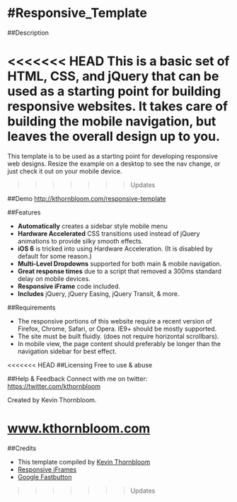 #Responsive_Template
===================

##Description

<<<<<<< HEAD
This is a basic set of HTML, CSS, and jQuery that can be used as a starting point for building responsive websites. It takes care of building the mobile navigation, but leaves the overall design up to you.
=======
This template is to be used as a starting point for developing responsive web designs. Resize the example on a desktop to see the nav change, or just check it out on your mobile device.
>>>>>>> Updates

##Demo
http://kthornbloom.com/responsive-template

##Features

- <b>Automatically</b> creates a sidebar style mobile menu
- <b>Hardware Accelerated</b> CSS transitions used instead of jQuery animations to provide silky smooth effects.
- <b>iOS 6</b> is tricked into using Hardware Acceleration. (It is disabled by default for some reason.)
- <b>Multi-Level Dropdowns</b> supported for both main & mobile navigation.
- <b>Great response times</b> due to a script that removed a 300ms standard delay on mobile devices.
- <b>Responsive iFrame</b> code included.
- <b>Includes</b> jQuery, jQuery Easing, jQuery Transit, & more.

##Requirements

- The responsive portions of this website require a recent version of Firefox, Chrome, Safari, or Opera. IE9+ should be mostly supported.
- The site must be built fluidly. (does not require horizontal scrollbars).
- In mobile view, the page content should preferably be longer than the navigation sidebar for best effect.

<<<<<<< HEAD
##Licensing
Free to use & abuse

##Help & Feedback
Connect with me on twitter: https://twitter.com/kthornbloom

Created by Kevin Thornbloom. 

www.kthornbloom.com
=======
##Credits

- This template compiled by <a href="http://www.kthornbloom.com">Kevin Thornbloom</a>
- <a href="http://niklausgerber.com/blog/responsive-google-or-bing-maps/">Responsive iFrames</a>
- <a href="https://github.com/alexblack/google-fastbutton">Google Fastbutton</a>
>>>>>>> Updates
